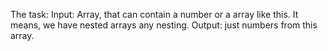 The task:
Input: Array, that can contain a number or a array like this. It means, we have nested arrays any nesting.
Output: just numbers from this array.